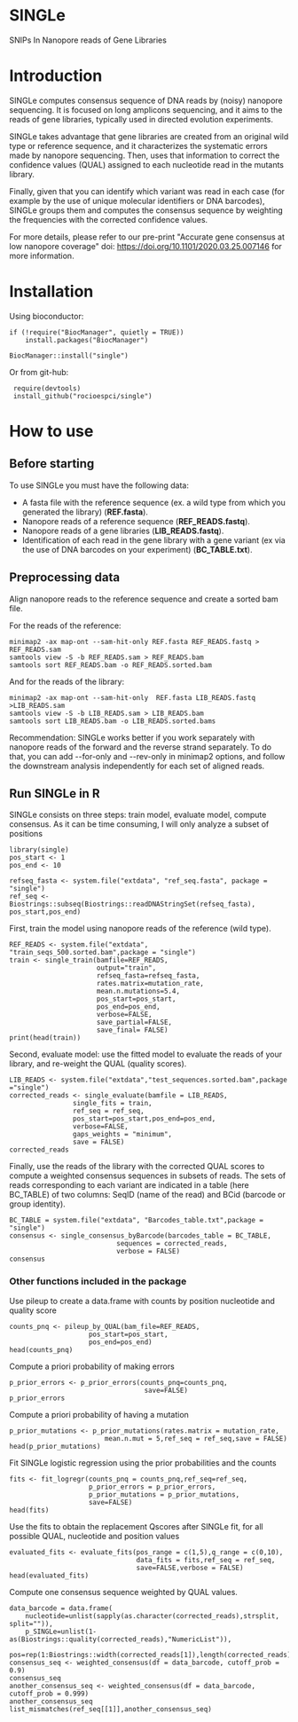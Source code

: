 # SINGLe 
SNIPs In Nanopore reads of Gene Libraries

   
# Introduction

SINGLe computes consensus sequence of DNA reads by (noisy) nanopore sequencing. It is focused on long amplicons sequencing, and it aims to the reads of gene libraries, typically used in directed evolution experiments.

SINGLe takes advantage that gene libraries are created from an original wild type or reference sequence, and it characterizes the systematic errors made by nanopore sequencing. Then, uses that information to correct the confidence values (QUAL) assigned to each nucleotide read in the mutants library.

Finally, given that you can identify which variant was read in each case (for example by the use of unique molecular identifiers or DNA barcodes), SINGLe groups them and computes the consensus sequence by weighting the frequencies with the corrected confidence values.

For more details, please refer to our pre-print "Accurate gene consensus at low nanopore coverage" doi: https://doi.org/10.1101/2020.03.25.007146 for more information.


# Installation

Using bioconductor:

```{r}
if (!require("BiocManager", quietly = TRUE))
    install.packages("BiocManager")

BiocManager::install("single")
```

Or from git-hub:

```{r}
 require(devtools)
 install_github("rocioespci/single")
```

# How to use

## Before starting

To use SINGLe you must have the following data:

- A fasta file with the reference sequence (ex. a wild type from which you generated the library) (__REF.fasta__).
- Nanopore reads of a reference sequence (__REF_READS.fastq__).
- Nanopore reads of a gene libraries (__LIB_READS.fastq__).
- Identification of each read in the gene library with a gene variant (ex via the use of DNA barcodes on your experiment) (__BC_TABLE.txt__).

## Preprocessing data

Align nanopore reads to the reference sequence and create a sorted bam file.

For the reads of the reference:
```{bash, eval=F}
minimap2 -ax map-ont --sam-hit-only REF.fasta REF_READS.fastq > REF_READS.sam
samtools view -S -b REF_READS.sam > REF_READS.bam
samtools sort REF_READS.bam -o REF_READS.sorted.bam
```

And for the reads of the library:
```{bash, eval=F}
minimap2 -ax map-ont --sam-hit-only  REF.fasta LIB_READS.fastq >LIB_READS.sam
samtools view -S -b LIB_READS.sam > LIB_READS.bam
samtools sort LIB_READS.bam -o LIB_READS.sorted.bams
```

Recommendation: SINGLe works better if you work separately with nanopore reads of the forward and the reverse strand separately. To do that, you can add --for-only and --rev-only in minimap2 options, and follow the downstream analysis independently for each set of aligned reads.


## Run SINGLe in R

SINGLe consists on three steps: train model, evaluate model, compute consensus. As it can be time consuming, I will only analyze a subset of positions
```{r}
library(single)
pos_start <- 1
pos_end <- 10

refseq_fasta <- system.file("extdata", "ref_seq.fasta", package = "single")
ref_seq <- Biostrings::subseq(Biostrings::readDNAStringSet(refseq_fasta), pos_start,pos_end)

```

First, train the model using nanopore reads of the reference (wild type).
```{r}
REF_READS <- system.file("extdata", "train_seqs_500.sorted.bam",package = "single")
train <- single_train(bamfile=REF_READS,
                      output="train",
                      refseq_fasta=refseq_fasta,
                      rates.matrix=mutation_rate,
                      mean.n.mutations=5.4,
                      pos_start=pos_start,
                      pos_end=pos_end,
                      verbose=FALSE,
                      save_partial=FALSE,
                      save_final= FALSE)
print(head(train))
```


Second, evaluate model: use the fitted model to evaluate the reads of your library, and re-weight the QUAL (quality scores).
```{r}
LIB_READS <- system.file("extdata","test_sequences.sorted.bam",package ="single")
corrected_reads <- single_evaluate(bamfile = LIB_READS,
                single_fits = train,
                ref_seq = ref_seq,
                pos_start=pos_start,pos_end=pos_end,
                verbose=FALSE,
                gaps_weights = "minimum",
                save = FALSE)
corrected_reads
```

Finally, use the reads of the library with the corrected QUAL scores to compute a weighted consensus sequences in subsets of reads. The sets of reads corresponding to each variant are indicated in a table (here BC_TABLE) of two columns: SeqID (name of the read) and BCid (barcode or group identity).
```{r}
BC_TABLE = system.file("extdata", "Barcodes_table.txt",package = "single")
consensus <- single_consensus_byBarcode(barcodes_table = BC_TABLE,
                           sequences = corrected_reads,
                           verbose = FALSE)
consensus
```


### Other functions included in the package

Use pileup to create a data.frame with counts by position nucleotide and quality score
```{r}
counts_pnq <- pileup_by_QUAL(bam_file=REF_READS,
                    pos_start=pos_start,
                    pos_end=pos_end)
head(counts_pnq)
```

Compute a priori probability of making errors
```{r}
p_prior_errors <- p_prior_errors(counts_pnq=counts_pnq,
                                  save=FALSE)
p_prior_errors
```

Compute a priori probability of having a mutation
```{r}
p_prior_mutations <- p_prior_mutations(rates.matrix = mutation_rate,
                        mean.n.mut = 5,ref_seq = ref_seq,save = FALSE)
head(p_prior_mutations)
```

Fit SINGLe logistic regression using the prior probabilities and the counts
```{r}
fits <- fit_logregr(counts_pnq = counts_pnq,ref_seq=ref_seq,
                    p_prior_errors = p_prior_errors,
                    p_prior_mutations = p_prior_mutations,
                    save=FALSE)
head(fits)
```

Use the fits to obtain the replacement Qscores after SINGLe fit, for all possible QUAL, nucleotide and position values
```{r}
evaluated_fits <- evaluate_fits(pos_range = c(1,5),q_range = c(0,10),
                                data_fits = fits,ref_seq = ref_seq,
                                save=FALSE,verbose = FALSE)
head(evaluated_fits)
```

Compute one consensus sequence weighted by QUAL values.
```{r}
data_barcode = data.frame(
    nucleotide=unlist(sapply(as.character(corrected_reads),strsplit, split="")),
    p_SINGLe=unlist(1-as(Biostrings::quality(corrected_reads),"NumericList")),
    pos=rep(1:Biostrings::width(corrected_reads[1]),length(corrected_reads)))
consensus_seq <- weighted_consensus(df = data_barcode, cutoff_prob = 0.9)
consensus_seq
another_consensus_seq <- weighted_consensus(df = data_barcode, cutoff_prob = 0.999)
another_consensus_seq
list_mismatches(ref_seq[[1]],another_consensus_seq)
```


